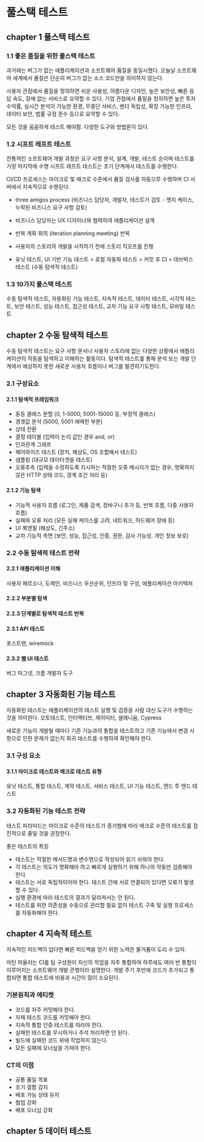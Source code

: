 # 풀스택 테스트

## chapter 1 풀스택 테스트

### 1.1 좋은 품질을 위한 풀스택 테스트

과거에는 버그가 없는 애플리케이션과 소프트웨어 품질을 동일시했다.
오늘날 소프트웨어 세계에서 품질은 단순히 버그가 없는 소스 코드만을 의미하지 않는다.

사용자 관점에서 품질을 정의하면 쉬운 사용성, 아름다운 디자인, 높은 보안성, 빠른 응답 속도, 장애 없는 서비스로 요약할 수 있다.
기업 관점에서 품질을 정의하면 높은 투자 수익률, 실시간 분석이 가능한 환경, 무중단 서비스, 벤더 독립성, 확장 가능한 인프라, 데이터 보안, 법률 규정 준수 등으로 요약할 수 있다.

모든 것을 꼼꼼하게 테스트 해야함. 다양한 도구와 방법론이 있다.

### 1.2 시프트 레프트 테스트

전통적인 소프트웨어 개발 과정은 요구 사항 분석, 설계, 개발, 테스트 순이며 테스트를 가장 마지막에 수행
시프트 레프트 테스트는 초기 단계에서 테스트를 수행한다.

CI/CD 프로세스는 마이크로 및 매크로 수준에서 품질 검사를 자동으루 수행하며 CI 서버에서 지속적으로 수행된다.

- three amigos process (비즈니스 담당자, 개발자, 테스트가 검토 - 엣지 케이스, 누락된 비즈니스 요구 사항 검토)
- 비즈니스 담당자는 UX 디자이너와 협력하여 애플리케이션 설계
- 반복 계획 회의 (iteration planning meeting) 반복
- 사용자의 스토리의 개발을 시작하기 전에 스토리 킥오프를 진행

- 유닛 테스트, UI 기반 기능 테스트 > 로컬 자동화 테스트 > 커밋 후 CI > 데브박스 테스트 (수동 탐색적 테스트)

### 1.3 10가지 풀스택 테스트

수동 탐색적 테스트, 자동화된 기능 테스트, 지속적 테스트, 데이터 테스트, 시각적 테스트, 
보안 테스트, 성능 테스트, 접근성 테스트, 교차 기능 요구 사항 테스트, 모바일 테스트


## chapter 2 수동 탐색적 테스트

수동 탐색적 테스트는 요구 사항 문서나 사용자 스토리에 없는 다양한 상황에서 애플리케이션의 작동을 탐색하고 이해하는 활동이다.
탐색적 테스트를 통해 분석 또는 개발 단계에서 예상하지 못한 새로운 사용자 흐름이나 버그를 발견하기도한다.

### 2.1 구성요소

#### 2.1.1 탐색적 프레임워크

- 동등 클래스 분할 (0, 1-5000, 5001-15000 등, 부정적 클래스)
- 경곗값 분석 (5000, 5001 애매한 부분)
- 상태 전환
- 결정 테이블 (입력이 논리 값인 경우 and, or)
- 인과관계 그래프
- 페어와이즈 테스트 (장치, 해상도, OS 조합해서 테스트)
- 샘플링 (대규모 데이터셋을 테스트)
- 오류추측 (입력을 수정하도록 지시하는 적절한 오류 메시지가 없는 경우, 명확하지 않은 HTTP 상태 코드, 경계 조건 처리 등)

#### 2.1.2 기능 탐색

- 기능적 사용자 흐름 (로그인, 제품 검색, 장바구니 추가 등, 반복 흐름, 다중 사용자 흐름)
- 실패와 오류 처리 (모든 실패 케이스를 고려, 네트워크, 하드웨어 장애 등)
- UI 룩앤필 (해상도, 긴주소)
- 교차 기능적 측면 (보안, 성능, 접근성, 인증, 권한, 감사 가능성, 개인 정보 보호)

### 2.2 수동 탐색적 테스트 전략

#### 2.2.1 애플리케이션 이해
사용자 페르소나, 도메인, 비즈니스 우선순위, 인프라 및 구성, 애플리케이션 아키텍처

#### 2.2.2 부분별 탐색

#### 2.2.3 단계별로 탐색적 테스트 반복

#### 2.3.1 API 테스트
포스트맨, wiremock

#### 2.3.2 웹 UI 테스트
버그 마그넷, 크롬 개발자 도구

## chapter 3 자동화된 기능 테스트

자동화된 테스트는 애플리케이션의 테스트 실행 및 검증을 사람 대신 도구가 수행하는 것을 의미한다.
오토테스트, 인터랙티브, 제이미터, 셀레니움, Cypress

새로운 기능이 개발될 때마다 기존 기능과의 통합을 테스트하고 기존 기능에서 변경 사항으로 인한 문제가 없는지 회귀 테스트를 수행하여 확인해야 한다.

### 3.1 구성 요소

#### 3.1.1 마이크로 테스트와 매크로 테스트 유형
유닛 테스트, 통합 테스트, 계약 테스트, 서비스 테스트, UI 기능 테스트, 엔드 투 엔드 테스트

### 3.2 자동화된 기능 테스트 전략
테스트 피라미드는 마이크로 수준의 테스트가 증가함에 따라 매크로 수준의 테스트를 점진적으로 줄일 것을 권장한다.

좋은 테스트의 특징
- 테스트는 적절한 메서드명과 변수명으로 작성되어 읽기 쉬워야 한다.
- 각 테스트는 의도가 명확해야 하고 빠르게 실행하기 위해 하나의 작동만 검증해야 한다.
- 테스트는 서로 독립적이어야 한다. 테스트 간에 서로 연결되어 있다면 오류가 발생할 수 있다.
- 실행 환경에 따라 테스트의 결과가 달라져서는 안 된다.
- 테스트를 위한 의존성을 수동으로 관리할 필요 없이 테스트 구축 및 실행 프로세스를 자동화해야 한다.


## chapter 4 지속적 테스트

지속적인 피드백이 없다면 빠른 피드백을 얻기 위한 노력은 물거품이 도리 수 있따.

마틴 파울러는 CI를 팀 구성원이 자신의 작업을 자주 통합하여 하루에도 여러 번 통합이 이루어지는 소프트웨어 개발 관행이라 설명한다.
개발 주기 후반에 코드가 추가되고 통합되면 통합 테스트에 비용과 시간이 많이 소요된다.

### 기본원칙과 에티켓
- 코드를 자주 커밋해야 한다.
- 자체 테스트 코드를 커밋해야 한다.
- 지속적 통합 인증 테스트를 따라야 한다.
- 실패한 테스트를 무시하거나 주석 처리하면 안 된다.
- 빌드에 실패한 코드 위에 작업하지 않는다.
- 모든 실패에 오너싶을 가져야 한다.

### CT의 이점
- 공통 품일 목표
- 조기 결함 감지
- 배포 가능 상태 유지
- 협업 강화
- 배포 오너십 강화

## chapter 5 데이터 테스트




